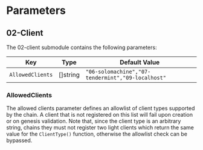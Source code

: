 <!--
order: 4
-->

# Parameters

## 02-Client

The 02-client submodule contains the following parameters:

| Key              | Type | Default Value |
|------------------|------|---------------|
| `AllowedClients` | []string | `"06-solomachine","07-tendermint","09-localhost"` |

### AllowedClients

The allowed clients parameter defines an allowlist of client types supported by the chain. A client
that is not registered on this list will fail upon creation or on genesis validation. Note that,
since the client type is an arbitrary string, chains they must not register two light clients which
return the same value for the `ClientType()` function, otherwise the allowlist check can be
bypassed.
